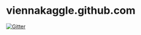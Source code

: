 # viennakaggle.github.com

[![Gitter](https://badges.gitter.im/ViennaKaggle/viennakaggle.github.com.svg)](https://gitter.im/ViennaKaggle/viennakaggle.github.com?utm_source=badge&utm_medium=badge&utm_campaign=pr-badge&utm_content=badge)